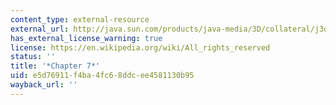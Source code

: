 ```yaml
---
content_type: external-resource
external_url: http://java.sun.com/products/java-media/3D/collateral/j3d_tutorial_ch7.pdf
has_external_license_warning: true
license: https://en.wikipedia.org/wiki/All_rights_reserved
status: ''
title: '*Chapter 7*'
uid: e5d76911-f4ba-4fc6-8ddc-ee4581130b95
wayback_url: ''
---
```

